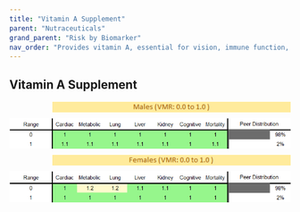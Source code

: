 ```yaml
---
title: "Vitamin A Supplement"
parent: "Nutraceuticals"
grand_parent: "Risk by Biomarker"
nav_order: "Provides vitamin A, essential for vision, immune function, and skin health."
---
```



## Vitamin A Supplement




<div style="display: flex; flex-direction: column; gap: 10px;">

  <img src="/assets/images/vmrbiomarker_vitamin_a_supplement__male.png" alt="Vitamin A Supplement VMR Male" style="margin-left: 15%">
  <img src="/assets/images/rr_vitamin_a_supplement__male.png" alt="Vitamin A Supplement RR Male">

  <img src="/assets/images/vmrbiomarker_vitamin_a_supplement__female.png" alt="Vitamin A Supplement VMR Female" style="margin-left: 15%; ">
  <img src="/assets/images/rr_vitamin_a_supplement__female.png" alt="Vitamin A Supplement RR Female">

</div>



